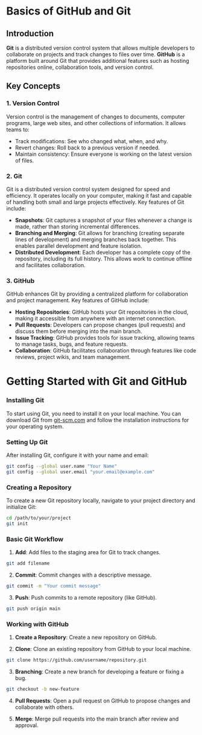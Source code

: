 # Basics of GitHub and Git

## Introduction

**Git** is a distributed version control system that allows multiple developers to collaborate on projects and track changes to files over time. **GitHub** is a platform built around Git that provides additional features such as hosting repositories online, collaboration tools, and version control.

## Key Concepts

### 1. Version Control

Version control is the management of changes to documents, computer programs, large web sites, and other collections of information. It allows teams to:

- Track modifications: See who changed what, when, and why.
- Revert changes: Roll back to a previous version if needed.
- Maintain consistency: Ensure everyone is working on the latest version of files.

### 2. Git

Git is a distributed version control system designed for speed and efficiency. It operates locally on your computer, making it fast and capable of handling both small and large projects effectively. Key features of Git include:

- **Snapshots**: Git captures a snapshot of your files whenever a change is made, rather than storing incremental differences.
- **Branching and Merging**: Git allows for branching (creating separate lines of development) and merging branches back together. This enables parallel development and feature isolation.
- **Distributed Development**: Each developer has a complete copy of the repository, including its full history. This allows work to continue offline and facilitates collaboration.

### 3. GitHub

GitHub enhances Git by providing a centralized platform for collaboration and project management. Key features of GitHub include:

- **Hosting Repositories**: GitHub hosts your Git repositories in the cloud, making it accessible from anywhere with an internet connection.
- **Pull Requests**: Developers can propose changes (pull requests) and discuss them before merging into the main branch.
- **Issue Tracking**: GitHub provides tools for issue tracking, allowing teams to manage tasks, bugs, and feature requests.
- **Collaboration**: GitHub facilitates collaboration through features like code reviews, project wikis, and team management.

# Getting Started with Git and GitHub

### Installing Git

To start using Git, you need to install it on your local machine. You can download Git from [git-scm.com](https://git-scm.com/) and follow the installation instructions for your operating system.

### Setting Up Git

After installing Git, configure it with your name and email:

```bash
git config --global user.name "Your Name"
git config --global user.email "your.email@example.com"
```

### Creating a Repository

To create a new Git repository locally, navigate to your project directory and initialize Git:

```bash
cd /path/to/your/project
git init
```

### Basic Git Workflow

1. **Add**: Add files to the staging area for Git to track changes.

```bash
git add filename
```

2. **Commit**: Commit changes with a descriptive message.

```bash
git commit -m "Your commit message"
```

3. **Push**: Push commits to a remote repository (like GitHub).

```bash
git push origin main
```

### Working with GitHub

1. **Create a Repository**: Create a new repository on GitHub.

2. **Clone**: Clone an existing repository from GitHub to your local machine.

```bash
git clone https://github.com/username/repository.git
```

3. **Branching**: Create a new branch for developing a feature or fixing a bug.

```bash
git checkout -b new-feature
```

4. **Pull Requests**: Open a pull request on GitHub to propose changes and collaborate with others.

5. **Merge**: Merge pull requests into the main branch after review and approval.
